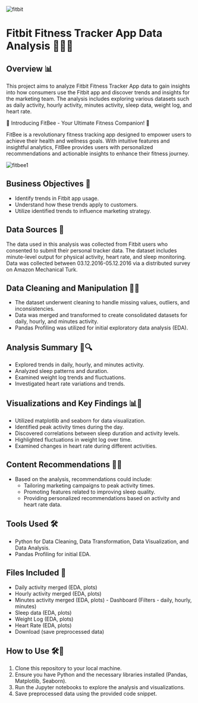 ![fitbit ](https://github.com/Adityaabhiram315/Fitbit-Consumer-Behaviour-Analysis/assets/95640107/cba7a419-2a97-4046-ac3b-d42e6bc96f96)




# Fitbit Fitness Tracker App Data Analysis 🏃‍♂️💤

## Overview 📊

This project aims to analyze Fitbit Fitness Tracker App data to gain insights into how consumers use the Fitbit app and discover trends and insights for the marketing team. The analysis includes exploring various datasets such as daily activity, hourly activity, minutes activity, sleep 
data, weight log, and heart rate.

🐝 Introducing FitBee - Your Ultimate Fitness Companion! 🌟

FitBee is a revolutionary fitness tracking app designed to empower users to achieve their health and wellness goals. With intuitive features and insightful analytics, FitBee provides users with personalized recommendations and actionable insights to enhance their fitness journey.



![fitbee1](https://github.com/Adityaabhiram315/Fitbit-Consumer-Behaviour-Analysis/assets/95640107/59f669d8-4c33-40a8-86cb-2aa8ee7bd667)



## Business Objectives 🎯

- Identify trends in Fitbit app usage.
- Understand how these trends apply to customers.
- Utilize identified trends to influence marketing strategy.

## Data Sources 📂

The data used in this analysis was collected from Fitbit users who consented to submit their personal tracker data. The dataset includes minute-level output for physical activity, heart rate, and sleep monitoring. Data was collected between 03.12.2016-05.12.2016 via a distributed survey on Amazon Mechanical Turk.

## Data Cleaning and Manipulation 🧹🔧

- The dataset underwent cleaning to handle missing values, outliers, and inconsistencies.
- Data was merged and transformed to create consolidated datasets for daily, hourly, and minutes activity.
- Pandas Profiling was utilized for initial exploratory data analysis (EDA).

## Analysis Summary 📝🔍

- Explored trends in daily, hourly, and minutes activity.
- Analyzed sleep patterns and duration.
- Examined weight log trends and fluctuations.
- Investigated heart rate variations and trends.

## Visualizations and Key Findings 📊🔑

- Utilized matplotlib and seaborn for data visualization.
- Identified peak activity times during the day.
- Discovered correlations between sleep duration and activity levels.
- Highlighted fluctuations in weight log over time.
- Examined changes in heart rate during different activities.

## Content Recommendations 📌💡

- Based on the analysis, recommendations could include:
  - Tailoring marketing campaigns to peak activity times.
  - Promoting features related to improving sleep quality.
  - Providing personalized recommendations based on activity and heart rate data.

## Tools Used 🛠️

- Python for Data Cleaning, Data Transformation, Data Visualization, and Data Analysis.
- Pandas Profiling for initial EDA.

## Files Included 📄

- Daily activity merged (EDA, plots)
- Hourly activity merged (EDA, plots)
- Minutes activity merged (EDA, plots) - Dashboard (Filters - daily, hourly, minutes)
- Sleep data (EDA, plots)
- Weight Log (EDA, plots)
- Heart Rate (EDA, plots)
- Download (save preprocessed data)

## How to Use 🛠️📝

1. Clone this repository to your local machine.
2. Ensure you have Python and the necessary libraries installed (Pandas, Matplotlib, Seaborn).
3. Run the Jupyter notebooks to explore the analysis and visualizations.
4. Save preprocessed data using the provided code snippet.

